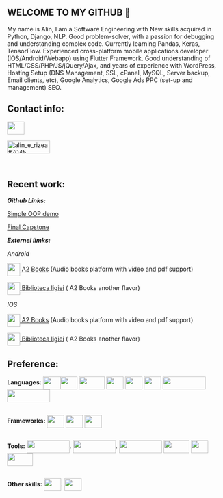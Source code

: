 ## WELCOME TO MY GITHUB 👋



My name is Alin, I am a Software Engineering with New skills acquired in Python, Django, NLP. Good problem-solver, with a passion for debugging and understanding complex code. Currently learning Pandas, Keras, TensorFlow.
Experienced cross-platform mobile applications developer (IOS/Android/Webapp) using Flutter Framework.
Good understanding of HTML/CSS/PHP/JS/jQuery/Ajax, and years of experience with WordPress, Hosting Setup (DNS Management, SSL, cPanel, MySQL, Server backup, Email clients, etc), Google Analytics, Google Ads PPC (set-up and management) SEO.



## Contact info:

<p align="left">
<a href="https://www.linkedin.com/in/alin-rizea-b10368104/" target="blank"><img align="center" src="https://bibliotecaligiei.ro/icons/linked-in-alt.svg"  height="30" width="40" /></a>
        
<a href="https://discord.gg/alin_e_rizea#7045" target="blank"><img align="center" src="https://bibliotecaligiei.ro/icons/discord.png" alt="alin_e_rizea#7045" height="30" width="100" /></a>
</p><br>



## Recent work:

***Github Links:***

[Simple OOP demo](https://github.com/elisrizea/shoes_inventory)

[Final Capstone](https://github.com/elisrizea/finalCapstone)<br> 



***Externel limks:***

*Android*

<a href="https://play.google.com/store/apps/details?id=com.a2.books" target="blank"><img align="center" src="https://bibliotecaligiei.ro/icons/a2.png" height="30" width="30" /> A2 Books</a> (Audio books platform with video and pdf support)

<a href="https://play.google.com/store/apps/details?id=com.a2.i1&hl=en_US&gl=US" target="blank"><img align="center" src="https://bibliotecaligiei.ro/icons/bl.png" height="30" width="30" /> Biblioteca ligiei</a> ( A2 Books another flavor)
       
*IOS*

<a href="https://apps.apple.com/us/app/a2-books/id1596772645" target="blank"><img align="center" src="https://bibliotecaligiei.ro/icons/a2.png" height="30" width="30" /> A2 Books</a> (Audio books platform with video and pdf support)

<a href="https://apps.apple.com/us/app/biblioteca-ligiei/id1623380233" target="blank"><img align="center" src="https://bibliotecaligiei.ro/icons/bl.png" height="30" width="30" /> Biblioteca ligiei</a> ( A2 Books another flavor)
   
   
   
   
  
## Preference:

**Languages:**
<img align="center" src="https://bibliotecaligiei.ro/icons/py.png" height="30" width="40" /><img align="center" src="https://bibliotecaligiei.ro/icons/php.jpg" height="30" width="40" /> <img align="center" src="https://bibliotecaligiei.ro/icons/dart.png" height="30" width="60" /> <img align="center" src="https://bibliotecaligiei.ro/icons/javascript.jpeg" height="30" width="40" /> <img align="center" src="https://bibliotecaligiei.ro/icons/html%205.png" height="30" width="40" /> <img align="center" src="https://bibliotecaligiei.ro/icons/css.png" height="30" width="40" /> <img align="center" src="https://bibliotecaligiei.ro/icons/mysql.png" height="30" width="100" /> <img align="center" src="https://bibliotecaligiei.ro/icons/sqlite.jpeg" height="30" width="100" />  


## 
**Frameworks:**
<img align="center" src="https://bibliotecaligiei.ro/icons/dj.png" height="30" width="40"  />  <img align="center" src="https://bibliotecaligiei.ro/icons/flutter.png" height="30" width="40"  />  <img align="center" src="https://bibliotecaligiei.ro/icons/react-original-wordmark.svg" height="30" width="40"  />  <br>


## 
**Tools:**
<img align="center" src="https://bibliotecaligiei.ro/icons/numpy.png" height="30" width="100"  />. <img align="center" src="https://bibliotecaligiei.ro/icons/keras.png" height="30" width="100" />. <img align="center" src="https://bibliotecaligiei.ro/icons/pandas.png" height="30" width="100" />  <img align="center" src="https://bibliotecaligiei.ro/icons/firebase.png" height="30" width="60"  />  <img align="center" src="https://bibliotecaligiei.ro/icons/wp.png" height="30" width="40"  />  <img align="center" src="https://bibliotecaligiei.ro/icons/oscomerce.jpeg" height="30" width="60"  />  <br>

## 
**Other skills:**
<img align="center" src="https://bibliotecaligiei.ro/icons/seo.png" height="30" width="40" />. <img align="center" src="https://bibliotecaligiei.ro/icons/ppc.jpeg" height="30" width="40"  />


